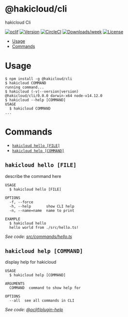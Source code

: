 @hakicloud/cli
=============

hakicloud Cli

[![oclif](https://img.shields.io/badge/cli-oclif-brightgreen.svg)](https://oclif.io)
[![Version](https://img.shields.io/npm/v/@hakicloud/cli.svg)](https://npmjs.org/package/@hakicloud/cli)
[![CircleCI](https://circleci.com/gh/hakicloud/hakicloud-cli/tree/master.svg?style=shield)](https://circleci.com/gh/hakicloud/hakicloud-cli/tree/master)
[![Downloads/week](https://img.shields.io/npm/dw/@hakicloud/cli.svg)](https://npmjs.org/package/@hakicloud/cli)
[![License](https://img.shields.io/npm/l/@hakicloud/cli.svg)](https://github.com/hakicloud/hakicloud-cli/blob/master/package.json)

<!-- toc -->
* [Usage](#usage)
* [Commands](#commands)
<!-- tocstop -->
# Usage
<!-- usage -->
```sh-session
$ npm install -g @hakicloud/cli
$ hakicloud COMMAND
running command...
$ hakicloud (-v|--version|version)
@hakicloud/cli/0.0.0 darwin-x64 node-v14.12.0
$ hakicloud --help [COMMAND]
USAGE
  $ hakicloud COMMAND
...
```
<!-- usagestop -->
# Commands
<!-- commands -->
* [`hakicloud hello [FILE]`](#hakicloud-hello-file)
* [`hakicloud help [COMMAND]`](#hakicloud-help-command)

## `hakicloud hello [FILE]`

describe the command here

```
USAGE
  $ hakicloud hello [FILE]

OPTIONS
  -f, --force
  -h, --help       show CLI help
  -n, --name=name  name to print

EXAMPLE
  $ hakicloud hello
  hello world from ./src/hello.ts!
```

_See code: [src/commands/hello.ts](https://github.com/hakicloud/hakicloud-cli/blob/v0.0.0/src/commands/hello.ts)_

## `hakicloud help [COMMAND]`

display help for hakicloud

```
USAGE
  $ hakicloud help [COMMAND]

ARGUMENTS
  COMMAND  command to show help for

OPTIONS
  --all  see all commands in CLI
```

_See code: [@oclif/plugin-help](https://github.com/oclif/plugin-help/blob/v3.2.1/src/commands/help.ts)_
<!-- commandsstop -->
